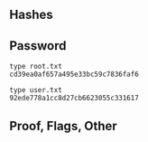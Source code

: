 ## Hashes

## Password

```
type root.txt
cd39ea0af657a495e33bc59c7836faf6

type user.txt
92ede778a1cc8d27cb6623055c331617

```

## Proof, Flags, Other
